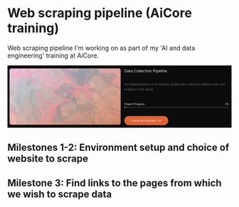 # Web scraping pipeline (AiCore training)

Web scraping pipeline I'm working on as part of my 'AI and data engineering' training at AiCore.

![Image from the AiCore portal](images/portal.png)

## Milestones 1-2: Environment setup and choice of website to scrape

## Milestone 3: Find links to the pages from which we wish to scrape data